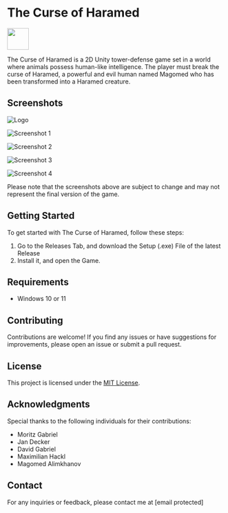 # The Curse of Haramed 
<img src="https://github.com/ParcivalLTD/The-Curse-of-Haramed/assets/79400664/90b918d1-54dd-4a66-9d02-f543d3ea4d65" width="50" height="50"> 


The Curse of Haramed is a 2D Unity tower-defense game set in a world where animals possess human-like intelligence. The player must break the curse of Haramed, a powerful and evil human named Magomed who has been transformed into a Haramed creature.

## Screenshots

![Logo](https://github.com/ParcivalLTD/The-Curse-of-Haramed/assets/79400664/0a694c4d-c375-4cb8-a3b5-82127cb23a3c)

![Screenshot 1](https://github.com/ParcivalLTD/The-Curse-of-Haramed/assets/79400664/aec4d876-b3a3-4380-ac71-33cddf69f672)

![Screenshot 2](https://github.com/ParcivalLTD/The-Curse-of-Haramed/assets/79400664/bb7dd0be-ff5a-4f4f-823a-9a6a7a50f13e)

![Screenshot 3](https://github.com/ParcivalLTD/The-Curse-of-Haramed/assets/79400664/47e7f8df-c0b4-494c-bbfd-302aa5480806)

![Screenshot 4](https://github.com/ParcivalLTD/The-Curse-of-Haramed/assets/79400664/b02cf3e3-0a32-47ea-b202-d971ecbe3024)

Please note that the screenshots above are subject to change and may not represent the final version of the game.

## Getting Started

To get started with The Curse of Haramed, follow these steps:

1. Go to the Releases Tab, and download the Setup (.exe) File of the latest Release
2. Install it, and open the Game.

## Requirements

- Windows 10 or 11

## Contributing

Contributions are welcome! If you find any issues or have suggestions for improvements, please open an issue or submit a pull request.

## License

This project is licensed under the [MIT License](LICENSE).

## Acknowledgments

Special thanks to the following individuals for their contributions:

- Moritz Gabriel
- Jan Decker
- David Gabriel
- Maximilian Hackl
- Magomed Alimkhanov

## Contact

For any inquiries or feedback, please contact me at [email protected]
